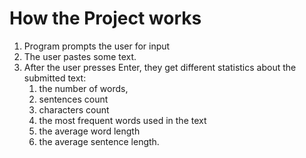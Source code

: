 # How the Project works
1. Program prompts the user for input
1. The user pastes some text.
1. After the user presses Enter, they get different statistics about the submitted text: 
    1. the number of words, 
    1. sentences count
    1. characters count
    1. the most frequent words used in the text
    1. the average word length
    1. the average sentence length.

